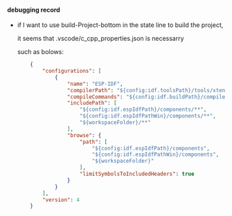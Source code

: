 #### debugging record

+ if I want to use build-Project-bottom in the state line to build the project,

    it seems that .vscode/c_cpp_properties.json is necessarry

    such as bolows:

    ``` json
        {
            "configurations": [
                {
                    "name": "ESP-IDF",
                    "compilerPath": "${config:idf.toolsPath}/tools/xtensa-esp-elf/esp-14.2.0_20241119/xtensa-esp-elf/bin/xtensa-esp32-elf-gcc",
                    "compileCommands": "${config:idf.buildPath}/compile_commands.json",
                    "includePath": [
                        "${config:idf.espIdfPath}/components/**",
                        "${config:idf.espIdfPathWin}/components/**",
                        "${workspaceFolder}/**"
                    ],
                    "browse": {
                        "path": [
                            "${config:idf.espIdfPath}/components",
                            "${config:idf.espIdfPathWin}/components",
                            "${workspaceFolder}"
                        ],
                        "limitSymbolsToIncludedHeaders": true
                    }
                }
            ],
            "version": 4
        }

    ```
